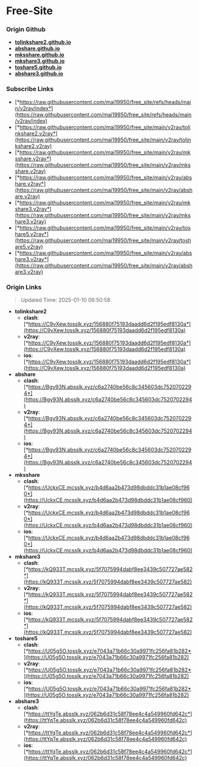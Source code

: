 # Free-Site

### Origin Github

- [**tolinkshare2.github.io**](https://github.com/tolinkshare2/tolinkshare2.github.io)
- [**abshare.github.io**](https://github.com/abshare/abshare.github.io)
- [**mksshare.github.io**](https://github.com/mksshare/mksshare.github.io)
- [**mkshare3.github.io**](https://github.com/mkshare3/mkshare3.github.io)
- [**toshare5.github.io**](https://github.com/toshare5/toshare5.github.io)
- [**abshare3.github.io**](https://github.com/abshare3/abshare3.github.io)

### Subscribe Links

- [*https://raw.githubusercontent.com/mai19950/free_site/refs/heads/main/v2ray/index*](https://raw.githubusercontent.com/mai19950/free_site/refs/heads/main/v2ray/index)
- [*https://raw.githubusercontent.com/mai19950/free_site/main/v2ray/tolinkshare2.v2ray*](https://raw.githubusercontent.com/mai19950/free_site/main/v2ray/tolinkshare2.v2ray)
- [*https://raw.githubusercontent.com/mai19950/free_site/main/v2ray/mksshare.v2ray*](https://raw.githubusercontent.com/mai19950/free_site/main/v2ray/mksshare.v2ray)
- [*https://raw.githubusercontent.com/mai19950/free_site/main/v2ray/abshare.v2ray*](https://raw.githubusercontent.com/mai19950/free_site/main/v2ray/abshare.v2ray)
- [*https://raw.githubusercontent.com/mai19950/free_site/main/v2ray/mkshare3.v2ray*](https://raw.githubusercontent.com/mai19950/free_site/main/v2ray/mkshare3.v2ray)
- [*https://raw.githubusercontent.com/mai19950/free_site/main/v2ray/toshare5.v2ray*](https://raw.githubusercontent.com/mai19950/free_site/main/v2ray/toshare5.v2ray)
- [*https://raw.githubusercontent.com/mai19950/free_site/main/v2ray/abshare3.v2ray*](https://raw.githubusercontent.com/mai19950/free_site/main/v2ray/abshare3.v2ray)

### Origin Links

> Updated Time: 2025-01-10 06:50:58

- **tolinkshare2**
  - **clash**: [*https://C9vXew.tosslk.xyz/156880f75193daadd6d2f195edf8130a*](https://C9vXew.tosslk.xyz/156880f75193daadd6d2f195edf8130a)
  - **v2ray**: [*https://C9vXew.tosslk.xyz/156880f75193daadd6d2f195edf8130a*](https://C9vXew.tosslk.xyz/156880f75193daadd6d2f195edf8130a)
  - **ios**: [*https://C9vXew.tosslk.xyz/156880f75193daadd6d2f195edf8130a*](https://C9vXew.tosslk.xyz/156880f75193daadd6d2f195edf8130a)
- **abshare**
  - **clash**: [*https://Bgy93N.absslk.xyz/c6a2740be56c8c345603dc7520702294*](https://Bgy93N.absslk.xyz/c6a2740be56c8c345603dc7520702294)
  - **v2ray**: [*https://Bgy93N.absslk.xyz/c6a2740be56c8c345603dc7520702294*](https://Bgy93N.absslk.xyz/c6a2740be56c8c345603dc7520702294)
  - **ios**: [*https://Bgy93N.absslk.xyz/c6a2740be56c8c345603dc7520702294*](https://Bgy93N.absslk.xyz/c6a2740be56c8c345603dc7520702294)
- **mksshare**
  - **clash**: [*https://UckxCE.mcsslk.xyz/b4d6aa2b473d98dbddc31b1ae08cf960*](https://UckxCE.mcsslk.xyz/b4d6aa2b473d98dbddc31b1ae08cf960)
  - **v2ray**: [*https://UckxCE.mcsslk.xyz/b4d6aa2b473d98dbddc31b1ae08cf960*](https://UckxCE.mcsslk.xyz/b4d6aa2b473d98dbddc31b1ae08cf960)
  - **ios**: [*https://UckxCE.mcsslk.xyz/b4d6aa2b473d98dbddc31b1ae08cf960*](https://UckxCE.mcsslk.xyz/b4d6aa2b473d98dbddc31b1ae08cf960)
- **mkshare3**
  - **clash**: [*https://kQ933T.mcsslk.xyz/5f7075994dabf8ee3439c507727ae582*](https://kQ933T.mcsslk.xyz/5f7075994dabf8ee3439c507727ae582)
  - **v2ray**: [*https://kQ933T.mcsslk.xyz/5f7075994dabf8ee3439c507727ae582*](https://kQ933T.mcsslk.xyz/5f7075994dabf8ee3439c507727ae582)
  - **ios**: [*https://kQ933T.mcsslk.xyz/5f7075994dabf8ee3439c507727ae582*](https://kQ933T.mcsslk.xyz/5f7075994dabf8ee3439c507727ae582)
- **toshare5**
  - **clash**: [*https://U05g5O.tosslk.xyz/e7043a71b66c30a9971fc256fa81b282*](https://U05g5O.tosslk.xyz/e7043a71b66c30a9971fc256fa81b282)
  - **v2ray**: [*https://U05g5O.tosslk.xyz/e7043a71b66c30a9971fc256fa81b282*](https://U05g5O.tosslk.xyz/e7043a71b66c30a9971fc256fa81b282)
  - **ios**: [*https://U05g5O.tosslk.xyz/e7043a71b66c30a9971fc256fa81b282*](https://U05g5O.tosslk.xyz/e7043a71b66c30a9971fc256fa81b282)
- **abshare3**
  - **clash**: [*https://ttYqTe.absslk.xyz/062b6d31c58f78ee4c4a549960fd642c*](https://ttYqTe.absslk.xyz/062b6d31c58f78ee4c4a549960fd642c)
  - **v2ray**: [*https://ttYqTe.absslk.xyz/062b6d31c58f78ee4c4a549960fd642c*](https://ttYqTe.absslk.xyz/062b6d31c58f78ee4c4a549960fd642c)
  - **ios**: [*https://ttYqTe.absslk.xyz/062b6d31c58f78ee4c4a549960fd642c*](https://ttYqTe.absslk.xyz/062b6d31c58f78ee4c4a549960fd642c)
